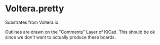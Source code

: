 # Voltera.pretty
Substrates from Voltera.io

Outlines are drawn on the "Comments" Layer of KiCad. This should be ok since we don't want to actually produce these boards.
